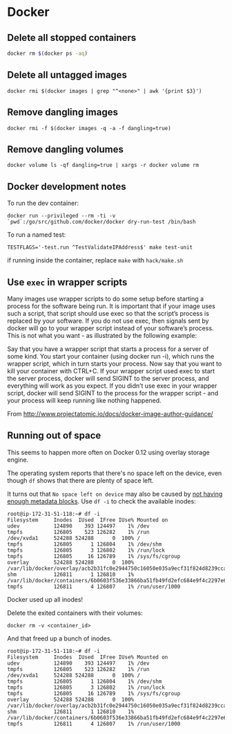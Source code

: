 Docker
======


Delete all stopped containers
-----------------------------

```bash
docker rm $(docker ps -aq)
```

Delete all untagged images
--------------------------

```
docker rmi $(docker images | grep "^<none>" | awk '{print $3}')
```  

Remove dangling images
----------------------

```
docker rmi -f $(docker images -q -a -f dangling=true)
```

Remove dangling volumes
-----------------------

```
docker volume ls -qf dangling=true | xargs -r docker volume rm
```

Docker development notes
------------------------

To run the dev container:

    docker run --privileged --rm -ti -v `pwd`:/go/src/github.com/docker/docker dry-run-test /bin/bash

To run a named test:

    TESTFLAGS='-test.run ^TestValidateIPAddress$' make test-unit

if running inside the container, replace `make` with `hack/make.sh`

Use `exec` in wrapper scripts
-----------------------------

Many images use wrapper scripts to do some setup before starting a process for the software being run. It is important that if your image uses such a script, that script should use exec so that the script’s process is replaced by your software. If you do not use exec, then signals sent by docker will go to your wrapper script instead of your software’s process. This is not what you want - as illustrated by the following example:

Say that you have a wrapper script that starts a process for a server of some kind. You start your container (using docker run -i), which runs the wrapper script, which in turn starts your process. Now say that you want to kill your container with CTRL+C. If your wrapper script used exec to start the server process, docker will send SIGINT to the server process, and everything will work as you expect. If you didn’t use exec in your wrapper script, docker will send SIGINT to the process for the wrapper script - and your process will keep running like nothing happened.


From http://www.projectatomic.io/docs/docker-image-author-guidance/

Running out of space
--------------------

This seems to happen more often on Docker 0.12 using overlay storage engine.

The operating system reports that there's no space left on the device, even though `df` shows that there are plenty of space left.

It turns out that `No space left on device` may also be caused by [not having enough metadata blocks](https://wiki.gentoo.org/wiki/Knowledge_Base:No_space_left_on_device_while_there_is_plenty_of_space_available). Use `df -i` to check the available inodes:

```
root@ip-172-31-51-118:~# df -i
Filesystem     Inodes  IUsed  IFree IUse% Mounted on
udev           124890    393 124497    1% /dev
tmpfs          126805    523 126282    1% /run
/dev/xvda1     524288 524288      0  100% /
tmpfs          126805      1 126804    1% /dev/shm
tmpfs          126805      3 126802    1% /run/lock
tmpfs          126805     16 126789    1% /sys/fs/cgroup
overlay        524288 524288      0  100% /var/lib/docker/overlay/acb2b31fc0e2944750c16050e035a9ecf31f824d8239cca227c99f256ce93d56/merged
shm            126811      1 126810    1% /var/lib/docker/containers/6b0603f536e33866ba51fb49fd2efc684e9f4c2297e6496bc25c4f243222e335/shm
tmpfs          126811      4 126807    1% /run/user/1000
```

Docker used up all inodes!

Delete the exited containers with their volumes:

    docker rm -v <container_id>

And that freed up a bunch of inodes.

```
root@ip-172-31-51-118:~# df -i
Filesystem     Inodes  IUsed  IFree IUse% Mounted on
udev           124890    393 124497    1% /dev
tmpfs          126805    523 126282    1% /run
/dev/xvda1     524288 524288      0  100% /
tmpfs          126805      1 126804    1% /dev/shm
tmpfs          126805      3 126802    1% /run/lock
tmpfs          126805     16 126789    1% /sys/fs/cgroup
overlay        524288 524288      0  100% /var/lib/docker/overlay/acb2b31fc0e2944750c16050e035a9ecf31f824d8239cca227c99f256ce93d56/merged
shm            126811      1 126810    1% /var/lib/docker/containers/6b0603f536e33866ba51fb49fd2efc684e9f4c2297e6496bc25c4f243222e335/shm
tmpfs          126811      4 126807    1% /run/user/1000
```
